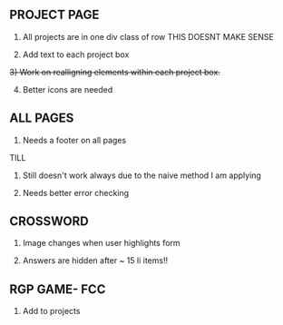 ## PROJECT PAGE
1) All projects are in one div class of row THIS DOESNT MAKE SENSE

2) Add text to each project box

~~3) Work on realligning elements within each project box.~~

4) Better icons are needed

## ALL PAGES

1) Needs a footer on all pages

TILL

1) Still doesn't work always due to the naive method I am applying

2) Needs better error checking

## CROSSWORD

1) Image changes when user highlights form

2) Answers are hidden after ~ 15 li items!!

## RGP GAME- FCC

1) Add to projects 